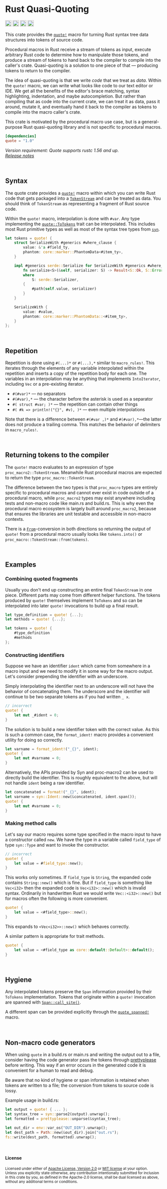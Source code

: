 Rust Quasi-Quoting
==================

[<img alt="github" src="https://img.shields.io/badge/github-dtolnay/quote-8da0cb?style=for-the-badge&labelColor=555555&logo=github" height="20">](https://github.com/dtolnay/quote)
[<img alt="crates.io" src="https://img.shields.io/crates/v/quote.svg?style=for-the-badge&color=fc8d62&logo=rust" height="20">](https://crates.io/crates/quote)
[<img alt="docs.rs" src="https://img.shields.io/badge/docs.rs-quote-66c2a5?style=for-the-badge&labelColor=555555&logo=docs.rs" height="20">](https://docs.rs/quote)
[<img alt="build status" src="https://img.shields.io/github/actions/workflow/status/dtolnay/quote/ci.yml?branch=master&style=for-the-badge" height="20">](https://github.com/dtolnay/quote/actions?query=branch%3Amaster)

This crate provides the [`quote!`] macro for turning Rust syntax tree data
structures into tokens of source code.

[`quote!`]: https://docs.rs/quote/1.0/quote/macro.quote.html

Procedural macros in Rust receive a stream of tokens as input, execute arbitrary
Rust code to determine how to manipulate those tokens, and produce a stream of
tokens to hand back to the compiler to compile into the caller's crate.
Quasi-quoting is a solution to one piece of that &mdash; producing tokens to
return to the compiler.

The idea of quasi-quoting is that we write *code* that we treat as *data*.
Within the `quote!` macro, we can write what looks like code to our text editor
or IDE. We get all the benefits of the editor's brace matching, syntax
highlighting, indentation, and maybe autocompletion. But rather than compiling
that as code into the current crate, we can treat it as data, pass it around,
mutate it, and eventually hand it back to the compiler as tokens to compile into
the macro caller's crate.

This crate is motivated by the procedural macro use case, but is a
general-purpose Rust quasi-quoting library and is not specific to procedural
macros.

```toml
[dependencies]
quote = "1.0"
```

*Version requirement: Quote supports rustc 1.56 and up.*<br>
[*Release notes*](https://github.com/dtolnay/quote/releases)

<br>

## Syntax

The quote crate provides a [`quote!`] macro within which you can write Rust code
that gets packaged into a [`TokenStream`] and can be treated as data. You should
think of `TokenStream` as representing a fragment of Rust source code.

[`TokenStream`]: https://docs.rs/proc-macro2/1.0/proc_macro2/struct.TokenStream.html

Within the `quote!` macro, interpolation is done with `#var`. Any type
implementing the [`quote::ToTokens`] trait can be interpolated. This includes
most Rust primitive types as well as most of the syntax tree types from [`syn`].

[`quote::ToTokens`]: https://docs.rs/quote/1.0/quote/trait.ToTokens.html
[`syn`]: https://github.com/dtolnay/syn

```rust
let tokens = quote! {
    struct SerializeWith #generics #where_clause {
        value: &'a #field_ty,
        phantom: core::marker::PhantomData<#item_ty>,
    }

    impl #generics serde::Serialize for SerializeWith #generics #where_clause {
        fn serialize<S>(&self, serializer: S) -> Result<S::Ok, S::Error>
        where
            S: serde::Serializer,
        {
            #path(self.value, serializer)
        }
    }

    SerializeWith {
        value: #value,
        phantom: core::marker::PhantomData::<#item_ty>,
    }
};
```

<br>

## Repetition

Repetition is done using `#(...)*` or `#(...),*` similar to `macro_rules!`. This
iterates through the elements of any variable interpolated within the repetition
and inserts a copy of the repetition body for each one. The variables in an
interpolation may be anything that implements `IntoIterator`, including `Vec` or
a pre-existing iterator.

- `#(#var)*` — no separators
- `#(#var),*` — the character before the asterisk is used as a separator
- `#( struct #var; )*` — the repetition can contain other things
- `#( #k => println!("{}", #v), )*` — even multiple interpolations

Note that there is a difference between `#(#var ,)*` and `#(#var),*`—the latter
does not produce a trailing comma. This matches the behavior of delimiters in
`macro_rules!`.

<br>

## Returning tokens to the compiler

The `quote!` macro evaluates to an expression of type
`proc_macro2::TokenStream`. Meanwhile Rust procedural macros are expected to
return the type `proc_macro::TokenStream`.

The difference between the two types is that `proc_macro` types are entirely
specific to procedural macros and cannot ever exist in code outside of a
procedural macro, while `proc_macro2` types may exist anywhere including tests
and non-macro code like main.rs and build.rs. This is why even the procedural
macro ecosystem is largely built around `proc_macro2`, because that ensures the
libraries are unit testable and accessible in non-macro contexts.

There is a [`From`]-conversion in both directions so returning the output of
`quote!` from a procedural macro usually looks like `tokens.into()` or
`proc_macro::TokenStream::from(tokens)`.

[`From`]: https://doc.rust-lang.org/std/convert/trait.From.html

<br>

## Examples

### Combining quoted fragments

Usually you don't end up constructing an entire final `TokenStream` in one
piece. Different parts may come from different helper functions. The tokens
produced by `quote!` themselves implement `ToTokens` and so can be interpolated
into later `quote!` invocations to build up a final result.

```rust
let type_definition = quote! {...};
let methods = quote! {...};

let tokens = quote! {
    #type_definition
    #methods
};
```

### Constructing identifiers

Suppose we have an identifier `ident` which came from somewhere in a macro
input and we need to modify it in some way for the macro output. Let's consider
prepending the identifier with an underscore.

Simply interpolating the identifier next to an underscore will not have the
behavior of concatenating them. The underscore and the identifier will continue
to be two separate tokens as if you had written `_ x`.

```rust
// incorrect
quote! {
    let mut _#ident = 0;
}
```

The solution is to build a new identifier token with the correct value. As this
is such a common case, the `format_ident!` macro provides a convenient utility
for doing so correctly.

```rust
let varname = format_ident!("_{}", ident);
quote! {
    let mut #varname = 0;
}
```

Alternatively, the APIs provided by Syn and proc-macro2 can be used to directly
build the identifier. This is roughly equivalent to the above, but will not
handle `ident` being a raw identifier.

```rust
let concatenated = format!("_{}", ident);
let varname = syn::Ident::new(&concatenated, ident.span());
quote! {
    let mut #varname = 0;
}
```

### Making method calls

Let's say our macro requires some type specified in the macro input to have a
constructor called `new`. We have the type in a variable called `field_type` of
type `syn::Type` and want to invoke the constructor.

```rust
// incorrect
quote! {
    let value = #field_type::new();
}
```

This works only sometimes. If `field_type` is `String`, the expanded code
contains `String::new()` which is fine. But if `field_type` is something like
`Vec<i32>` then the expanded code is `Vec<i32>::new()` which is invalid syntax.
Ordinarily in handwritten Rust we would write `Vec::<i32>::new()` but for macros
often the following is more convenient.

```rust
quote! {
    let value = <#field_type>::new();
}
```

This expands to `<Vec<i32>>::new()` which behaves correctly.

A similar pattern is appropriate for trait methods.

```rust
quote! {
    let value = <#field_type as core::default::Default>::default();
}
```

<br>

## Hygiene

Any interpolated tokens preserve the `Span` information provided by their
`ToTokens` implementation. Tokens that originate within a `quote!` invocation
are spanned with [`Span::call_site()`].

[`Span::call_site()`]: https://docs.rs/proc-macro2/1.0/proc_macro2/struct.Span.html#method.call_site

A different span can be provided explicitly through the [`quote_spanned!`]
macro.

[`quote_spanned!`]: https://docs.rs/quote/1.0/quote/macro.quote_spanned.html

<br>

## Non-macro code generators

When using `quote` in a build.rs or main.rs and writing the output out to a
file, consider having the code generator pass the tokens through [prettyplease]
before writing. This way if an error occurs in the generated code it is
convenient for a human to read and debug.

Be aware that no kind of hygiene or span information is retained when tokens are
written to a file; the conversion from tokens to source code is lossy.

Example usage in build.rs:

```rust
let output = quote! { ... };
let syntax_tree = syn::parse2(output).unwrap();
let formatted = prettyplease::unparse(&syntax_tree);

let out_dir = env::var_os("OUT_DIR").unwrap();
let dest_path = Path::new(&out_dir).join("out.rs");
fs::write(dest_path, formatted).unwrap();
```

[prettyplease]: https://github.com/dtolnay/prettyplease

<br>

#### License

<sup>
Licensed under either of <a href="LICENSE-APACHE">Apache License, Version
2.0</a> or <a href="LICENSE-MIT">MIT license</a> at your option.
</sup>

<br>

<sub>
Unless you explicitly state otherwise, any contribution intentionally submitted
for inclusion in this crate by you, as defined in the Apache-2.0 license, shall
be dual licensed as above, without any additional terms or conditions.
</sub>

